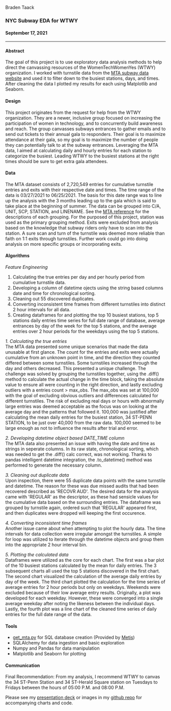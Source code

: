 Braden Taack
### NYC Subway EDA for WTWY
#### September 17, 2021
---

#### Abstract
  
The goal of this project is to use exploratory data analysis methods to help direct the canvassing resources of the WomenTechWomenYes (WTWY) organization. I worked with turnstile data from the [MTA subway data website](http://web.mta.info/developers/turnstile.html) and used it to filter down to the busiest stations, days, and times. After cleaning the data I plotted my results for each using Matplotlib and Seaborn. 

#### Design

This project originates from the request for help from the WTWY organization. They are a newer, inclusive group focused on increasing the participation of women in technology, and to concurrently build awareness and reach. The group canvasses subways entrances to gather emails and to send out tickets to their annual gala to responders. Their goal is to maximize attendance at their gala, so my goal is to maximize the number of people they can potentially talk to at the subway entrances. Leveraging the MTA data, I aimed at calculating daily and hourly entries for each station to categorize the busiest. Leading WTWY to the busiest stations at the right times should be sure to get extra gala attendees. 

#### Data

The MTA dataset consists of 2,720,549 entries for cumulative turnstile entries and exits with their respective date and times. The time range of the data is 03/27/2021 to 06/25/2021. The basis for this date range was to line up the analysis with the 3 months leading up to the gala which is said to take place at the beginning of summer. The data can be grouped into C/A, UNIT, SCP, STATION, and LINENAME. See the [MTA reference](http://web.mta.info/developers/resources/nyct/turnstile/ts_Field_Description.txt) for the descriptions of each grouping. For the purposed of this project, station was used as the primary grouping method. Exits were excluded from analysis based on the knowledge that subway riders only have to scan into the station. A sure scan and turn of the turnstile was deemed more reliable than faith on 1:1 exits through turnstiles. Further work could go into doing analysis on more specific groups or incorporating exits. 

#### Algorithms

*Feature Engineering*
1. Calculating the true entries per day and per hourly period from cumulative turnstile data. 
2. Developing a column of datetime ojects using the string based columns date and time for chronological sorting. 
3. Cleaning out 55 discovered duplicates. 
4. Converting inconsistent time frames from different turnstiles into distinct 2 hour intervals for all data. 
5. Creating dataframes for and plotting the top 10 busiest stations, top 5 stations daily entries time series for full date range of database, average entrances by day of the week for the top 5 stations, and the average entries over 2 hour periods for the weekdays using the top 5 stations. 

*1. Calculating the true entries*  
The MTA data presented some unique scenarios that made the data unusable at first glance. The count for the entries and exits were actually cumulative from an unknown point in time, and the direction they counted differed between some turnstiles. Some turnstiles increased through the day and others decreased. This presented a unique challenge. The challenge was solved by grouping the turnstiles together, using the .diff() method to calculate the actual change in the time block, taking the absolute value to ensure all were counting in the right direction, and lastly excluding outliers with a entries count > max_obs. The max_obs was set at 100,000 with the goal of excluding obvious outliers and differences calculated for different turnstiles. The risk of excluding real days or hours with abnormally large entries was deemed acceptable as the focus was on looking at the average day and the patterns that followed it. 100,000 was justified after calculating the mean daily entries for the busiest station, 34 ST-PENN STATION, to be just over 40,000 from the raw data. 100,000 seemed to be large enough as not to influence the results after trial and error. 

*2. Developing datetime object based DATE_TIME column*  
The MTA data also presented an issue with having the date and time as strings in seperate columns. In its raw state, chronological sorting, which was needed to get the .diff() calc correct, was not working. Thanks to pandas intelligent datetime integration, the .to_datetime() method was performed to generate the necessary column.  

*3. Cleaning out duplicate data*  
Upon inspection, there were 55 duplicate data points with the same turnstile and datetime. The reason for these was due missed audits that had been recovered described as 'RECOVR AUD'. The desired data for the analysis came with 'REGULAR' as the descriptor, as these had sensicle values for the cumulative data based on the surrounding entries. The dataframe was grouped by turnstile again, ordered such that 'REGULAR' appeared first, and then duplicates were dropped will keeping the first occurence. 

*4. Converting inconsistent time frames*  
Another issue came about when attempting to plot the hourly data. The time intervals for data collection were irregular amongst the turnstiles. A simple for loop was utilized to iterate through the datetime objects and group them into the appropriate 2 hour interval bin. 

*5. Plotting the calculated data*  
Dataframes were utilized as the core for each chart. The first was a bar plot of the 10 busiest stations calculated by the mean for daily entries. The 3 subsequent charts all used the top 5 stations discovered in the first chart. The second chart visualized the calculation of the average daily entries by day of the week. The third chart plotted the calculation for the time series of average entries for 2 hour periods but only on weekdays. Weekends were excluded because of their low average entry results. Originally, a plot was developed for each weekday. However, these were converged into a single average weekday after noting the likeness between the individual days. Lastly, the fourth plot was a line chart of the cleaned time series of daily entries for the full date range of the data. 

#### Tools

- [get_mta.py](https://github.com/braden-taack/Metis_EDA_Project/blob/main/get_mta.py) for SQL database creation (Provided by [Metis](https://github.com/thisismetis))
- SQLAlchemy for data ingestion and basic exploration
- Numpy and Pandas for data manipulation
- Matplotlib and Seaborn for plotting

#### Communication  
Final Recommendation: From my analysis, I recommend WTWY to canvas the 34 ST-Penn Station and 34 ST-Herald Square station on Tuesdays to Fridays between the hours of 05:00 P.M. and 08:00 P.M.  

Please see my [presentation deck](https://github.com/braden-taack/Metis_EDA_Project/blob/main/NYC%20Subway%20Analysis%20for%20WomenTechWomenYes%20Gala.pdf) or images in my [github repo](https://github.com/braden-taack/Metis_EDA_Project) for accompanying charts and code. 
